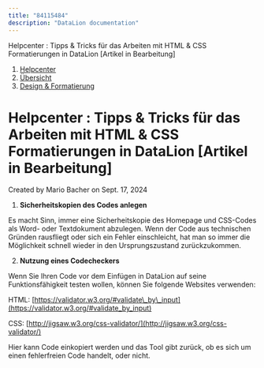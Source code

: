 ```yaml
---
title: "84115484"
description: "DataLion documentation"
---
```


Helpcenter : Tipps & Tricks für das Arbeiten mit HTML & CSS Formatierungen in DataLion \[Artikel in Bearbeitung\]  

1.  [Helpcenter](index.html)
2.  [Übersicht](2982609.html)
3.  [Design & Formatierung](3407981.html)

# Helpcenter : Tipps & Tricks für das Arbeiten mit HTML & CSS Formatierungen in DataLion \[Artikel in Bearbeitung\]

Created by Mario Bacher on Sept. 17, 2024

1.  **Sicherheitskopien des Codes anlegen**
    

Es macht Sinn, immer eine Sicherheitskopie des Homepage und CSS-Codes als Word- oder Textdokument abzulegen. Wenn der Code aus technischen Gründen rausfliegt oder sich ein Fehler einschleicht, hat man so immer die Möglichkeit schnell wieder in den Ursprungszustand zurückzukommen. 

2.  **Nutzung eines Codecheckers**
    

Wenn Sie Ihren Code vor dem Einfügen in DataLion auf seine Funktionsfähigkeit testen wollen, können Sie folgende Websites verwenden:

HTML: [https://validator.w3.org/#validate\_by\_input](https://validator.w3.org/#validate_by_input)

CSS: [http://jigsaw.w3.org/css-validator/](http://jigsaw.w3.org/css-validator/)

Hier kann Code einkopiert werden und das Tool gibt zurück, ob es sich um einen fehlerfreien Code handelt, oder nicht.